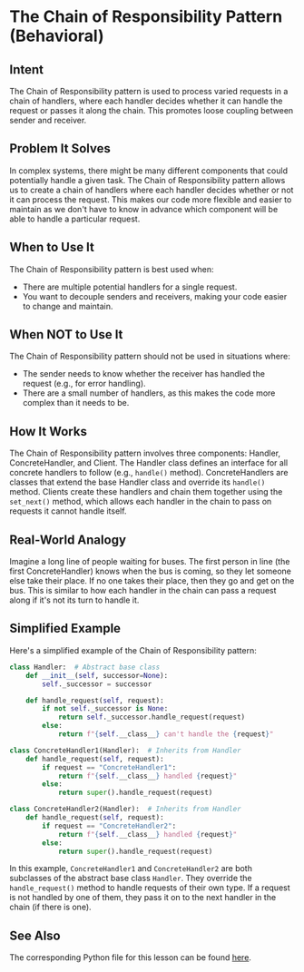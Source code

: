 # The Chain of Responsibility Pattern (Behavioral)

## Intent
The Chain of Responsibility pattern is used to process varied requests in a chain of handlers, where each handler decides whether it can handle the request or passes it along the chain. This promotes loose coupling between sender and receiver.

## Problem It Solves
In complex systems, there might be many different components that could potentially handle a given task. The Chain of Responsibility pattern allows us to create a chain of handlers where each handler decides whether or not it can process the request. This makes our code more flexible and easier to maintain as we don't have to know in advance which component will be able to handle a particular request.

## When to Use It
The Chain of Responsibility pattern is best used when:
- There are multiple potential handlers for a single request.
- You want to decouple senders and receivers, making your code easier to change and maintain.

## When NOT to Use It
The Chain of Responsibility pattern should not be used in situations where:
- The sender needs to know whether the receiver has handled the request (e.g., for error handling).
- There are a small number of handlers, as this makes the code more complex than it needs to be.

## How It Works
The Chain of Responsibility pattern involves three components: Handler, ConcreteHandler, and Client. The Handler class defines an interface for all concrete handlers to follow (e.g., `handle()` method). ConcreteHandlers are classes that extend the base Handler class and override its `handle()` method. Clients create these handlers and chain them together using the `set_next()` method, which allows each handler in the chain to pass on requests it cannot handle itself.

## Real-World Analogy
Imagine a long line of people waiting for buses. The first person in line (the first ConcreteHandler) knows when the bus is coming, so they let someone else take their place. If no one takes their place, then they go and get on the bus. This is similar to how each handler in the chain can pass a request along if it's not its turn to handle it.

## Simplified Example
Here's a simplified example of the Chain of Responsibility pattern:

```python
class Handler:  # Abstract base class
    def __init__(self, successor=None):
        self._successor = successor

    def handle_request(self, request):
        if not self._successor is None:
            return self._successor.handle_request(request)
        else:
            return f"{self.__class__} can't handle the {request}"

class ConcreteHandler1(Handler):  # Inherits from Handler
    def handle_request(self, request):
        if request == "ConcreteHandler1":
            return f"{self.__class__} handled {request}"
        else:
            return super().handle_request(request)

class ConcreteHandler2(Handler):  # Inherits from Handler
    def handle_request(self, request):
        if request == "ConcreteHandler2":
            return f"{self.__class__} handled {request}"
        else:
            return super().handle_request(request)
```
In this example, `ConcreteHandler1` and `ConcreteHandler2` are both subclasses of the abstract base class `Handler`. They override the `handle_request()` method to handle requests of their own type. If a request is not handled by one of them, they pass it on to the next handler in the chain (if there is one).

## See Also
The corresponding Python file for this lesson can be found [here](https://github.com/faif/python-patterns/blob/master/behavioral/chain.py).
